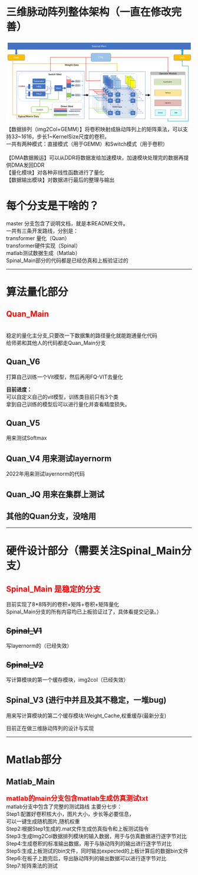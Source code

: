 # 三维脉动阵列整体架构（一直在修改完善）
![Alt text](%E6%95%B4%E4%BD%93%E6%9E%B6%E6%9E%84.png)
<br>【数据排列（img2Col+GEMM）】将卷积映射成脉动阵列上的矩阵乘法，可以支持3*3~16*16，步长1~KernelSize尺度的卷积，
<br>一共有两种模式：直接模式（用于GEMM）和Switch模式（用于卷积）
<br>
<br>【DMA数据搬运】可以从DDR将数据发给加速模块，加速模块处理完的数据再提供DMA发回DDR
<br>【量化模块】对各种非线性函数进行了量化
<br>【数据输出模块】对数据进行最后的整理与输出
# 每个分支是干啥的？
master 分支包含了说明文档，就是本README文件。
<br>一共有三条开发路线，分别是：
<br>transformer 量化（Quan）
<br>transformer硬件实现（Spinal）
<br>matlab测试数据生成（Matlab）
<br>Spinal_Main部分的代码都是已经仿真和上板验证过的
***
# 算法量化部分
## <font color=Red> Quan_Main</font>
<br>稳定的量化主分支,只要改一下数据集的路径量化就能跑通量化代码
<br>给师弟和其他人的代码都走Quan_Main分支
## Quan_V6
打算自己训练一个Vit模型，然后再用FQ-VIT去量化

**目前进度：**<br>
可以自定义自己的vit模型，训练类目前只有3个类<br>
拿到自己训练的模型后可以进行量化并查看精度损失。

## Quan_V5 
用来测试Softmax
## Quan_V4 用来测试layernorm
2022年用来测试layernorm的代码
## Quan_JQ 用来在集群上测试
## 其他的Quan分支，没啥用
***



# 硬件设计部分（需要关注Spinal_Main分支）
## <font color=Red> Spinal_Main 是稳定的分支</font>
目前实现了8*8阵列的卷积+矩阵+卷积+矩阵量化<br>
Spinal_Main分支的所有内容均已上板验证过了，具体看提交记录。）
## ~~Spinal_V1~~
 写layernorm的（已经失效）
## ~~Spinal_V2~~
 写计算模块的第一个缓存模块，img2col（已经失效）
## Spinal_V3 (进行中并且及其不稳定，一堆bug)
用来写计算模块的第二个缓存模块:Weight_Cache,权重缓存(最新分支)

目前正在做三维脉动阵列的设计与实现


***
# Matlab部分
## Matlab_Main
<font size=4 color=Red>**matlab的main分支包含matlab生成仿真测试txt**</font>
<br>matlab分支中包含了完整的测试路线
主要分七步：
<br>Step1:配置好卷积核大小，图片大小，步长等必要信息，
<br>可以一键生成随机图片,随机权重
<br>Step2:根据Step1生成的.mat文件生成仿真指令和上板测试指令
<br>Step3:生成Img2Col数据排列模块的输入数据，用于与仿真数据进行逐字节对比
<br>Step4:生成卷积的标准输出数据，用于与脉动阵列的输出进行逐字节对比
<br>Step5:生成上板测试的bin文件，同时输出expected的上板计算后的数据bin文件
<br>Step6:在板子上跑完后，导出脉动阵列的输出数据可以进行逐字节对比
<br>Step7:矩阵乘法的测试
